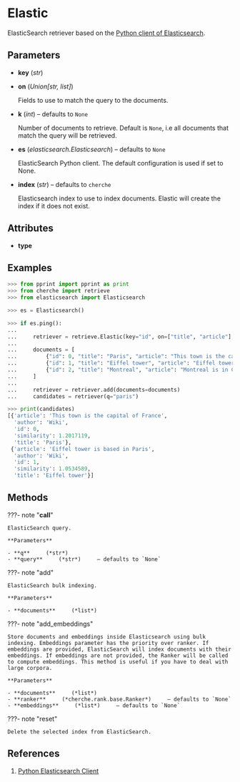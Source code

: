 # Elastic

ElasticSearch retriever based on the [Python client of Elasticsearch](https://elasticsearch-py.readthedocs.io/en/v7.15.1/).



## Parameters

- **key** (*str*)

- **on** (*Union[str, list]*)

    Fields to use to match the query to the documents.

- **k** (*int*) – defaults to `None`

    Number of documents to retrieve. Default is `None`, i.e all documents that match the query  will be retrieved.

- **es** (*elasticsearch.Elasticsearch*) – defaults to `None`

    ElasticSearch Python client. The default configuration is used if set to None.

- **index** (*str*) – defaults to `cherche`

    Elasticsearch index to use to index documents. Elastic will create the index if it does not exist.


## Attributes

- **type**


## Examples

```python
>>> from pprint import pprint as print
>>> from cherche import retrieve
>>> from elasticsearch import Elasticsearch

>>> es = Elasticsearch()

>>> if es.ping():
...
...     retriever = retrieve.Elastic(key="id", on=["title", "article"], k=2, es=es, index="test")
...
...     documents = [
...         {"id": 0, "title": "Paris", "article": "This town is the capital of France", "author": "Wiki"},
...         {"id": 1, "title": "Eiffel tower", "article": "Eiffel tower is based in Paris", "author": "Wiki"},
...         {"id": 2, "title": "Montreal", "article": "Montreal is in Canada.", "author": "Wiki"},
...     ]
...
...     retriever = retriever.add(documents=documents)
...     candidates = retriever(q="paris")

>>> print(candidates)
[{'article': 'This town is the capital of France',
  'author': 'Wiki',
  'id': 0,
  'similarity': 1.2017119,
  'title': 'Paris'},
 {'article': 'Eiffel tower is based in Paris',
  'author': 'Wiki',
  'id': 1,
  'similarity': 1.0534589,
  'title': 'Eiffel tower'}]
```

## Methods

???- note "__call__"

    ElasticSearch query.

    **Parameters**

    - **q**     (*str*)    
    - **query**     (*str*)     – defaults to `None`    
    
???- note "add"

    ElasticSearch bulk indexing.

    **Parameters**

    - **documents**     (*list*)    
    
???- note "add_embeddings"

    Store documents and embeddings inside Elasticsearch using bulk indexing. Embeddings parameter has the priority over ranker. If embeddings are provided, ElasticSearch will index documents with their embeddings. If embeddings are not provided, the Ranker will be called to compute embeddings. This method is useful if you have to deal with large corpora.

    **Parameters**

    - **documents**     (*list*)    
    - **ranker**     (*cherche.rank.base.Ranker*)     – defaults to `None`    
    - **embeddings**     (*list*)     – defaults to `None`    
    
???- note "reset"

    Delete the selected index from ElasticSearch.

    
## References

1. [Python Elasticsearch Client](https://elasticsearch-py.readthedocs.io/en/v7.15.1/)

